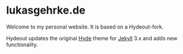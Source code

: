 # lukasgehrke.de

Welcome to my personal website. It is based on a Hydeout-fork.

Hydeout updates the original [Hyde](https://github.com/poole/hyde)
theme for [Jekyll](http://jekyllrb.com) 3.x and adds new functionality.